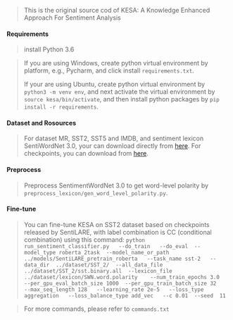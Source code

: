 > This is the original source cod of KESA: A Knowledge Enhanced Approach For Sentiment Analysis

#### Requirements
> install Python 3.6 

> If you are using Windows, create python virtual environment by platform, e.g., Pycharm, and click install `requirements.txt`.
> 
> If your are using Ubuntu, create python virtual environment by `python3 -m venv env`, and next activate the virtual environment by `source kesa/bin/activate`, and then install python packages by `pip install -r requirements`.
 

#### Dataset and Rosources
> For dataset MR, SST2, SST5 and IMDB, and sentiment lexicon SentiWordNet 3.0, your can download directly from [here](https://bhpan.buaa.edu.cn:443/link/9F1FAE416742A4E4238452DE4C173E6A).
> For checkpoints, you can download from [here](https://huggingface.co/models).


#### Preprocess
> Preprocess SentimentWordNet 3.0 to get word-level polarity by `preprocess_lexicon/gen_word_level_polarity.py`.

#### Fine-tune
> You can fine-tune KESA on SST2 dataset based on checkpoints released by SentiLARE, with label combination is CC (conditional combination) using this command: 
> `python run_sentiment_classifier.py   --do_train   --do_eval  --model_type roberta_2task  --model_name_or_path  ../models/SentiLARE_pretrain_roberta   --task_name sst-2   --data_dir  ../dataset/SST_2/  --all_data_file   ../dataset/SST_2/sst.binary.all  --lexicon_file ../dataset/lexicon/SWN.word.polarity    --num_train_epochs 3.0   --per_gpu_eval_batch_size 1000  --per_gpu_train_batch_size 32   --max_seq_length 128   --learning_rate 2e-5   --loss_type aggregation   --loss_balance_type add_vec   --c 0.01  --seed  11`

> For more commands, please refer to `commands.txt`